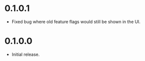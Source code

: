 # 0.1.0.1

- Fixed bug where old feature flags would still be shown in the UI.

# 0.1.0.0

- Initial release.
